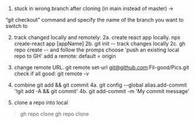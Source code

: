 1. stuck in wrong branch after cloning (in main instead of master) ->

“git checkout” command and specify the name of the branch you want to switch to

2. track changed locally and remotely:
2a. create react app locally. npx create-react app [appName]
2b. git init -- track changes locally
2c. gh repo create -- and follow the promps
      choose 'push an existing local repo to GH'
      add a remote: default = origin

3. change remote URL.
git remote set-url git@github.com:Fil-good/Pics.git
check if all good: git remote -v

4. combine git add && git commit
4a. git config --global alias.add-commit '!git add -A && git commit'
4b. git add-commit -m 'My commit message'

5. clone a repo into local
> gh repo clone <repo name>
> gh repo clone <URL repo>
